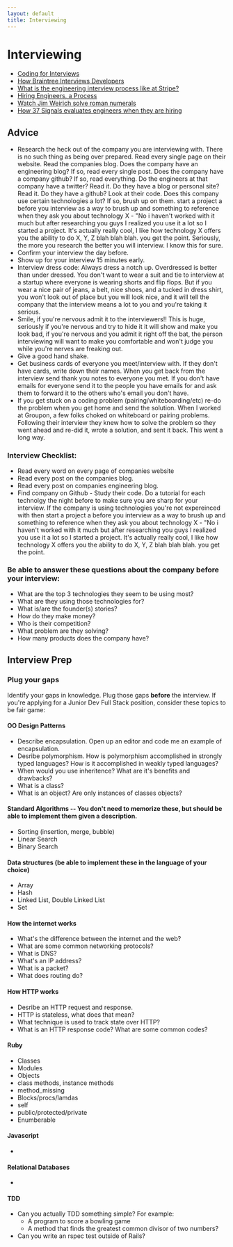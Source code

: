```yaml
---
layout: default
title: Interviewing
---
```


# Interviewing

* [Coding for Interviews](http://codingforinterviews.com/)
* [How Braintree Interviews Developers](https://www.braintreepayments.com/braintrust/how-braintree-interviews-exceptional-developers)
* [What is the engineering interview process like at Stripe?](http://www.quora.com/Stripe-company/What-is-the-engineering-interview-process-like-at-Stripe)
* [Hiring Engineers, a Process](http://hueniverse.com/2013/02/hiring-engineers-a-process/)
* [Watch Jim Weirich solve roman numerals](http://www.youtube.com/watch?v=983zk0eqYLY)
* [How 37 Signals evaluates engineers when they are hiring](http://37signals.com/svn/posts/2628-how-to-hire-a-programmer-when-youre-not-a-programmer)


## Advice

* Research the heck out of the company you are interviewing with. There is no such thing as being over prepared. Read every single page on their website. Read the companies blog. Does the company have an engineering blog? If so, read every single post. Does the company have a company github? If so, read everything. Do the engineers at that company have a twitter? Read it. Do they have a blog or personal site? Read it. Do they have a github? Look at their code. Does this company use certain technologies a lot? If so, brush up on them. start a project a before you interview as a way to brush up and something to reference when they ask you about technology X - "No i haven't worked with it much but after researching you guys I realized you use it a lot so I started a project. It's actually really cool, I like how technology X offers you the ability to do X, Y, Z blah blah blah. you get the point. Seriously, the more you research the better you will interview. I know this for sure.
* Confirm your interview the day before.
* Show up for your interview 15 minutes early.
* Interview dress code: Always dress a notch up. Overdressed is better than under dressed. You don't want to wear a suit and tie to interview at a startup where everyone is wearing shorts and flip flops. But if you wear a nice pair of jeans, a belt, nice shoes, and a tucked in dress shirt, you won't look out of place but you will look nice, and it will tell the company that the interview means a lot to you and you're taking it serious.
* Smile, if you're nervous admit it to the interviewers!! This is huge, seriously if you're nervous and try to hide it it will show and make you look bad, if you're nervous and you admit it right off the bat, the person interviewing will want to make you comfortable and won't judge you while you're nerves are freaking out.
* Give a good hand shake.
* Get business cards of everyone you meet/interview with. If they don't have cards, write down their names. When you get back from the interview send thank you notes to everyone you met. If you don't have emails for everyone send it to the people you have emails for and ask them to forward it to the others who's email you don't have.
* If you get stuck on a coding problem (pairing/whiteboarding/etc) re-do the problem when you get home and send the solution. When I worked at Groupon, a few folks choked on whiteboard or pairing problems. Following their interview they knew how to solve the problem so they went ahead and re-did it, wrote a solution, and sent it back. This went a long way.


### Interview Checklist:

* Read every word on every page of companies website
* Read every post on the companies blog.
* Read every post on companies engineering blog.
* Find company on Github - Study their code.  Do a tutorial for each technolgy the night before to make sure you are sharp for your interview. If the company is using technologies you're not expereinced with then start a project a before you interview as a way to brush up and something to reference when they ask you about technology X - "No i haven't worked with it much but after researching you guys I realized you use it a lot so I started a project. It's actually really cool, I like how technology X offers you the ability to do X, Y, Z blah blah blah. you get the point.

### Be able to answer these questions about the company before your interview:

* What are the top 3 technologies they seem to be using most?
* What are they using those technologies for?
* What is/are the founder(s) stories?
* How do they make money?
* Who is their competition?
* What problem are they solving?
* How many products does the company have? 

## Interview Prep

### Plug your gaps
Identify your gaps in knowledge. Plug those gaps __before__ the interview. If you're applying for a Junior Dev Full Stack position, consider these topics to be fair game:

#### OO Design Patterns
* Describe encapsulation. Open up an editor and code me an example of encapsulation.
* Desribe polymorphism. How is polymorphism accomplished in strongly typed languages? How is it accomplished in weakly typed languages?
* When would you use inheritence? What are it's benefits and drawbacks?
* What is a class?
* What is an object? Are only instances of classes objects?
  
#### Standard Algorithms -- You don't need to memorize these, but should be able to implement them given a description.
* Sorting (insertion, merge, bubble)
* Linear Search
* Binary Search
  
#### Data structures (be able to implement these in the language of your choice)
* Array
* Hash
* Linked List, Double Linked List
* Set
  
#### How the internet works
* What's the difference between the internet and the web?
* What are some common networking protocols?
* What is DNS?
* What's an IP address?
* What is a packet?
* What does routing do?
  
#### How HTTP works
* Desribe an HTTP request and response.
* HTTP is stateless, what does that mean?
* What technique is used to track state over HTTP?
* What is an HTTP response code? What are some common codes?
  
#### Ruby
* Classes
* Modules
* Objects
* class methods, instance methods
* method_missing
* Blocks/procs/lamdas
* self
* public/protected/private
* Enumberable
  
#### Javascript
*

#### Relational Databases
*

#### TDD
* Can you actually TDD something simple? For example:
  * A program to score a bowling game
  * A method that finds the greatest common divisor of two numbers?
* Can you write an rspec test outside of Rails?